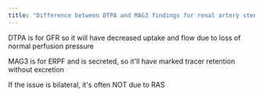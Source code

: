 ```yaml
---
title: "Difference between DTPA and MAG3 findings for renal artery stenosis in captopril study?"
---
```

DTPA is for GFR so it will have decreased uptake and flow due to loss of normal perfusion pressure

MAG3 is for ERPF and is secreted, so it'll have marked tracer retention without excretion

If the issue is bilateral, it's often NOT due to RAS

